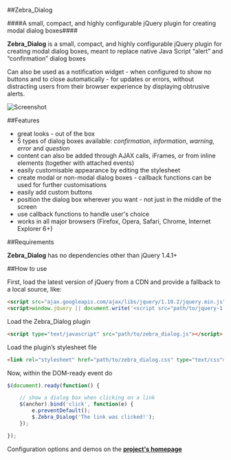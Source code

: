 ##Zebra_Dialog

####A small, compact, and highly configurable jQuery plugin for creating modal dialog boxes####

**Zebra_Dialog** is a small, compact, and highly configurable jQuery plugin for creating modal dialog boxes, meant to replace native Java Script “alert” and “confirmation” dialog boxes

Can also be used as a notification widget - when configured to show no buttons and to close automatically - for updates or errors, without distracting users from their browser experience by displaying obtrusive alerts.

![Screenshot](https://raw.github.com/stefangabos/Zebra_Dialog/master/examples/screenshot.png)

##Features

 - great looks - out of the box
 - 5 types of dialog boxes available: *confirmation*, *information*, *warning*, *error* and *question*
 - content can also be added through AJAX calls, iFrames, or from inline elements (together with attached events)
 - easily customisable appearance by editing the stylesheet
 - create modal or non-modal dialog boxes - callback functions can be used for further customisations
 - easily add custom buttons
 - position the dialog box wherever you want - not just in the middle of the screen
 - use callback functions to handle user's choice
 - works in all major browsers (Firefox, Opera, Safari, Chrome, Internet Explorer 6+)

##Requirements

**Zebra_Dialog** has no dependencies other than jQuery 1.4.1+

##How to use

First, load the latest version of jQuery from a CDN and provide a fallback to a local source, like:

```html
<script src="ajax.googleapis.com/ajax/libs/jquery/1.10.2/jquery.min.js"></script>
<script>window.jQuery || document.write('<script src="path/to/jquery-1.10.2.js"><\/script>')</script>
```

Load the Zebra_Dialog plugin

```html
<script type="text/javascript" src="path/to/zebra_dialog.js"></script>
```

Load the plugin’s stylesheet file

```html
<link rel="stylesheet" href="path/to/zebra_dialog.css" type="text/css">
```

Now, within the DOM-ready event do

```javascript
$(document).ready(function() {

    // show a dialog box when clicking on a link
    $(anchor).bind('click', function(e) {
        e.preventDefault();
        $.Zebra_Dialog('The link was clicked!');
    });

});
```

Configuration options and demos on the **[project's homepage](http://stefangabos.ro/jquery/zebra-dialog/)**
